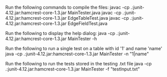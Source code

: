 Run the following commands to compile the files:
javac -cp .:junit-4.12.jar:hamcrest-core-1.3.jar MainTester.java
javac -cp .:junit-4.12.jar:hamcrest-core-1.3.jar EdgeTableTest.java
javac -cp .:junit-4.12.jar:hamcrest-core-1.3.jar EdgeFieldTest.java

Run the following to display the help dialog:
java -cp .:junit-4.12.jar:hamcrest-core-1.3.jar MainTester -h

Run the following to run a single test on a table with id '1' and name 'name'
java -cp .:junit-4.12.jar:hamcrest-core-1.3.jar MainTester -n "1|name"

Run the following to run the tests stored in the testing .txt file
java -cp .:junit-4.12.jar:hamcrest-core-1.3.jar MainTester -f "testInput.txt"